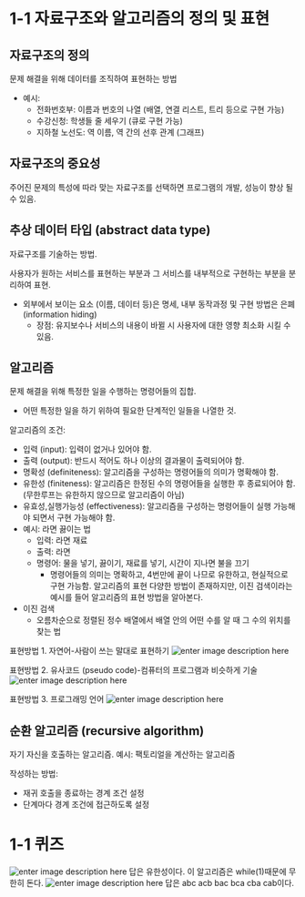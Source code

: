 # 1-1 자료구조와 알고리즘의 정의 및 표현

## 자료구조의 정의
문제 해결을 위해 데이터를 조직하여 표현하는 방법
- 예시: 
	- 전화번호부: 이름과 번호의 나열 (배열, 연결 리스트, 트리 등으로 구현 가능)
	- 수강신청: 학생들 줄 세우기 (큐로 구현 가능)
	- 지하철 노선도: 역 이름, 역 간의 선후 관계 (그래프)

## 자료구조의 중요성
주어진 문제의 특성에 따라 맞는 자료구조를 선택하면 프로그램의 개발, 성능이 향상 될 수 있음.

## 추상 데이터 타입 (abstract data type)
자료구조를 기술하는 방법.

사용자가 원하는 서비스를 표현하는 부분과 그 서비스를 내부적으로 구현하는 부분을 분리하여 표현.
- 외부에서 보이는 요소 (이름, 데이터 등)은 명세, 내부 동작과정 및 구현 방법은 은폐 (information hiding)
	- 장점: 유지보수나 서비스의 내용이 바뀔 시 사용자에 대한 영향 최소화 시킬 수 있음.

## 알고리즘
문제 해결을 위해 특정한 일을 수행하는 명령어들의 집합.
- 어떤 특정한 일을 하기 위하여 필요한 단계적인 일들을 나열한 것.

알고리즘의 조건:
- 입력 (input): 입력이 없거나 있어야 함.
- 출력 (output): 반드시 적어도 하나 이상의 결과물이 출력되어야 함.
- 명확성 (definiteness): 알고리즘을 구성하는 명령어들의 의미가 명확해야 함.
- 유한성 (finiteness): 알고리즘은 한정된 수의 명령어들을 실행한 후 종료되어야 함. (무한루프는 유한하지 않으므로 알고리즘이 아님)
- 유효성,실행가능성 (effectiveness): 알고리즘을 구성하는 명령어들이 실행 가능해야 되면서 구현 가능해야 함.
- 예시: 라면 끓이는 법
	- 입력: 라면 재료
	- 출력: 라면
	- 명령어: 물을 넣기, 끓이기, 재료를 넣기, 시간이 지나면 불을 끄기
		- 명령어들의 의미는 명확하고, 4번만에 끝이 나므로 유한하고, 현실적으로 구현 가능함.
    알고리즘의 표현
다양한 방법이 존재하지만, 이진 검색이라는 예시를 들어 알고리즘의 표현 방법을 알아본다.
- 이진 검색
	- 오름차순으로 정렬된 정수 배열에서 배열 안의 어떤 수를 알 때 그 수의 위치를 찾는 법

표현방법 1. 자연어-사람이 쓰는 말대로 표현하기
![enter image description here](https://i.imgur.com/mHvpFK3.png)

표현방법 2. 유사코드 (pseudo code)-컴퓨터의 프로그램과 비슷하게 기술
![enter image description here](https://i.imgur.com/iP4NPbE.png)

표현방법 3. 프로그래밍 언어
![enter image description here](https://i.imgur.com/ioTyZUQ.png)

## 순환 알고리즘 (recursive algorithm)
자기 자신을 호출하는 알고리즘.
예시: 팩토리얼을 계산하는 알고리즘

작성하는 방법:
- 재귀 호출을 종료하는 경계 조건 설정
- 단계마다 경계 조건에 접근하도록 설정

# 1-1 퀴즈
![enter image description here](https://i.imgur.com/MOvtrh5.png)
답은 유한성이다. 
이 알고리즘은 while(1)때문에 무한히 돈다.
![enter image description here](https://i.imgur.com/AMuPwMv.png)
답은 abc acb bac bca cba cab이다.
